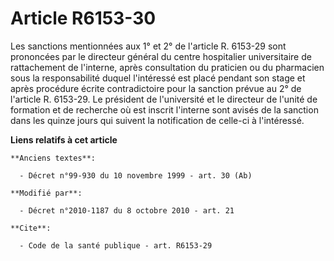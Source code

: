 # Article R6153-30

Les sanctions mentionnées aux 1° et 2° de l'article R. 6153-29 sont prononcées par le directeur général du centre hospitalier
universitaire de rattachement de l'interne, après consultation du praticien ou du pharmacien sous la responsabilité duquel
l'intéressé est placé pendant son stage et après procédure écrite contradictoire pour la sanction prévue au 2° de l'article
R. 6153-29. Le président de l'université et le directeur de l'unité de formation et de recherche où est inscrit l'interne
sont avisés de la sanction dans les quinze jours qui suivent la notification de celle-ci à l'intéressé.

**Liens relatifs à cet article**

	**Anciens textes**:

	  - Décret n°99-930 du 10 novembre 1999 - art. 30 (Ab)

	**Modifié par**:

	  - Décret n°2010-1187 du 8 octobre 2010 - art. 21

	**Cite**:

	  - Code de la santé publique - art. R6153-29
